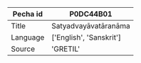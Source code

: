 |Pecha id | P0DC44B01
| --- | --- 
|Title | Satyadvayāvatāranāma 
|Language | ['English', 'Sanskrit']
|Source | 'GRETIL'